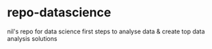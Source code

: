 # repo-datascience
nil's repo for data science first steps to analyse data &amp; create top data analysis solutions
